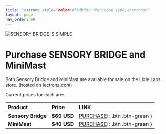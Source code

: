 ```yaml
---
title: "<strong style="color:#fbdb00;">Purchase ($60)</strong>"
layout: page
nav_order: 99
---
```


![SENSORY BRIDGE IS SIMPLE](https://github.com/connornishijima/sensory_bridge_docs/blob/main/img/purchase.jpg?raw=true)

# Purchase SENSORY BRIDGE and MiniMast

Both Sensory Bridge and MiniMast are available for sale on the Lixie Labs store. (hosted on lectronz.com)

Current prices for each are:

| Product               | Price          |  LINK                                                                                                          |
|:----------------------|:---------------|:---------------------------------------------------------------------------------------------------------------|
| **Sensory Bridge**    |  **$60 USD**   | [PURCHASE](https://lectronz.com/products/sensory-bridge-an-advanced-led-music-visualizer){: .btn .btn-green }  |
| **MiniMast**          |  **$40 USD**   | [PURCHASE](https://lectronz.com/products/sensory-bridge-an-advanced-led-music-visualizer){: .btn .btn-green }  |
